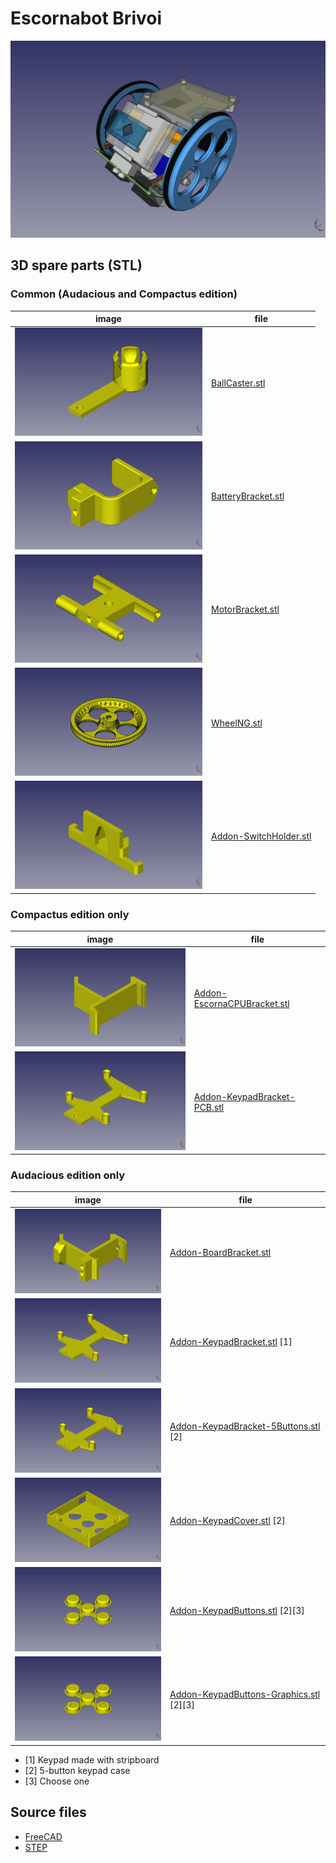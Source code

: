 
# Escornabot Brivoi

![Escornabot Brivoi Compactus](Brivoi.png)

## 3D spare parts (STL)

### Common (Audacious and Compactus edition)

image         | file
------------- | -------------
![BallCaster.stl](img/BallCaster.png) | [BallCaster.stl](STL/BallCaster.stl) 
![BatteryBracket.stl](img/BatteryBracket.png) | [BatteryBracket.stl](STL/BatteryBracket.stl) 
![MotorBracket.stl](img/MotorBracket.png) | [MotorBracket.stl](STL/MotorBracket.stl) 
![WheelNG.stl](img/WheelNG.png) | [WheelNG.stl](STL/WheelNG.stl) 
![Addon-SwitchHolder.stl](img/Addon-SwitchHolder.png) | [Addon-SwitchHolder.stl](STL/Addon-SwitchHolder.stl) 


### Compactus edition only

image         | file
------------- | -------------
![Addon-EscornaCPUBracket.stl](img/Addon-EscornaCPUBracket.png) | [Addon-EscornaCPUBracket.stl](STL/Addon-EscornaCPUBracket.stl)
![Addon-KeypadBracket-PCB.stl](img/Addon-KeypadBracket-PCB.png) | [Addon-KeypadBracket-PCB.stl](STL/Addon-KeypadBracket-PCB.stl)


### Audacious edition only

image         | file
------------- | -------------
![Addon-BoardBracket.stl](img/Addon-BoardBracket.png) | [Addon-BoardBracket.stl](STL/Addon-BoardBracket.stl)
![Addon-KeypadBracket.stl](img/Addon-KeypadBracket.png) | [Addon-KeypadBracket.stl](STL/Addon-KeypadBracket.stl) [1]
![Addon-KeypadBracket-5Buttons.stl](img/Addon-KeypadBracket-5Buttons.png) | [Addon-KeypadBracket-5Buttons.stl](STL/Addon-KeypadBracket-5Buttons.stl) [2]
![Addon-KeypadCover.stl](img/Addon-KeypadCover.png) | [Addon-KeypadCover.stl](STL/Addon-KeypadCover.stl) [2]
![Addon-KeypadButtons.stl](img/Addon-KeypadButtons.png) | [Addon-KeypadButtons.stl](STL/Addon-KeypadButtons.stl) [2][3]
![Addon-KeypadButtons-Graphics.stl](img/Addon-KeypadButtons-Graphics.png) | [Addon-KeypadButtons-Graphics.stl](STL/Addon-KeypadButtons-Graphics.stl) [2][3]

  - [1] Keypad made with stripboard
  - [2] 5-button keypad case
  - [3] Choose one


## Source files

  * [FreeCAD](FreeCAD)
  * [STEP](STEP)

